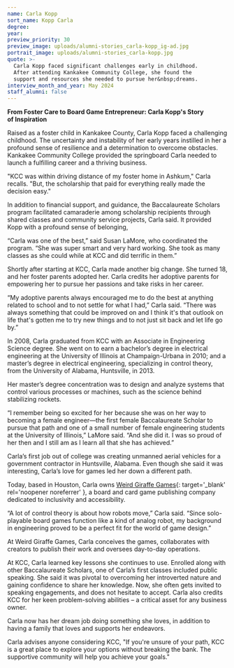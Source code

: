 ```yaml
---
name: Carla Kopp
sort_name: Kopp Carla
degree:
year:
preview_priority: 30
preview_image: uploads/alumni-stories_carla-kopp_ig-ad.jpg
portrait_image: uploads/alumni-stories_carla-kopp.jpg
quote: >-
  Carla Kopp faced significant challenges early in childhood.
  After attending Kankakee Community College, she found the
  support and resources she needed to pursue her&nbsp;dreams.
interview_month_and_year: May 2024
staff_alumni: false
---
```


**From Foster Care to Board Game Entrepreneur: Carla Kopp's Story of&nbsp;Inspiration**

Raised as a foster child in Kankakee County, Carla Kopp faced a challenging childhood. The uncertainty and instability of her early years instilled in her a profound sense of resilience and a determination to overcome obstacles. Kankakee Community College provided the springboard Carla needed to launch a fulfilling career and a thriving business.

"KCC was within driving distance of my foster home in Ashkum," Carla recalls. "But, the scholarship that paid for everything really made the decision easy." 

In addition to financial support, and guidance, the Baccalaureate Scholars program facilitated camaraderie among scholarship recipients through shared classes and community service projects, Carla said. It provided Kopp with a profound sense of belonging,

“Carla was one of the best,” said Susan LaMore, who coordinated the program. “She was super smart and very hard working. She took as many classes as she could while at KCC and did terrific in them.”

Shortly after starting at KCC, Carla made another big change. She turned 18, and her foster parents adopted her. Carla credits her adoptive parents for empowering her to pursue her passions and take risks in her career.

“My adoptive parents always encouraged me to do the best at anything related to school and to not settle for what I had,” Carla said. “There was always something that could be improved on and I think it's that outlook on life that's gotten me to try new things and to not just sit back and let life go by.”

In 2008, Carla graduated from KCC with an Associate in Engineering Science degree. She went on to earn a bachelor’s degree in electrical engineering at the University of Illinois at Champaign-Urbana in 2010; and a master’s degree in electrical engineering, specializing in control theory, from the University of Alabama, Huntsville, in 2013. 

Her master’s degree concentration was to design and analyze systems that control various processes or machines, such as the science behind stabilizing rockets. 

“I remember being so excited for her because she was on her way to becoming a female engineer—the first female Baccalaureate Scholar to pursue that path and one of a small number of female engineering students at the University of Illinois,” LaMore said. “And she did it. I was so proud of her then and I still am as I learn all that she has achieved.”

Carla’s first job out of college was creating unmanned aerial vehicles for a government contractor in Huntsville, Alabama. Even though she said it was interesting, Carla’s love for games led her down a different path.

Today, based in Houston, Carla owns [Weird Giraffe Games](https://weird-giraffe-games.square.site/){: target='_blank' rel='noopener noreferrer' }, a board and card game publishing company dedicated to inclusivity and accessibility.

“A lot of control theory is about how robots move,” Carla said. “Since solo-playable board games function like a kind of analog robot, my background in engineering proved to be a perfect fit for the world of game design.” 

At Weird Giraffe Games, Carla conceives the games, collaborates with creators to publish their work and oversees day-to-day operations. 

At KCC, Carla learned key lessons she continues to use. Enrolled along with other Baccalaureate Scholars, one of Carla’s first classes included public speaking. She said it was pivotal to overcoming her introverted nature and gaining confidence to share her knowledge. Now, she often gets invited to speaking engagements, and does not hesitate to accept. Carla also credits KCC for her keen problem-solving abilities – a critical asset for any business owner.

Carla now has her dream job doing something she loves, in addition to having a family that loves and supports her endeavors.

Carla advises anyone considering KCC, "If you're unsure of your path, KCC is a great place to explore your options without breaking the bank. The supportive community will help you achieve your goals."
